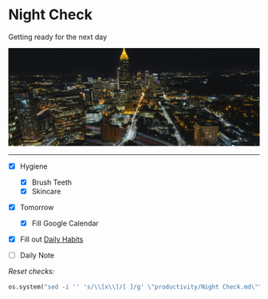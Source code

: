# Night Check
Getting ready for the next day

![](../media/kyle-sudu-Wn1VBR6CMKo-unsplash.webp)

---

- [x] Hygiene
	- [x] Brush Teeth
	- [x] Skincare
- [x] Tomorrow
	- [x] Fill Google Calendar
- [x] Fill out [Daily Habits](https://app.dailyhabits.xyz)
- [ ] Daily Note



*Reset checks:*
```python
os.system("sed -i '' 's/\\[x\\]/[ ]/g' \"productivity/Night Check.md\"")
```
